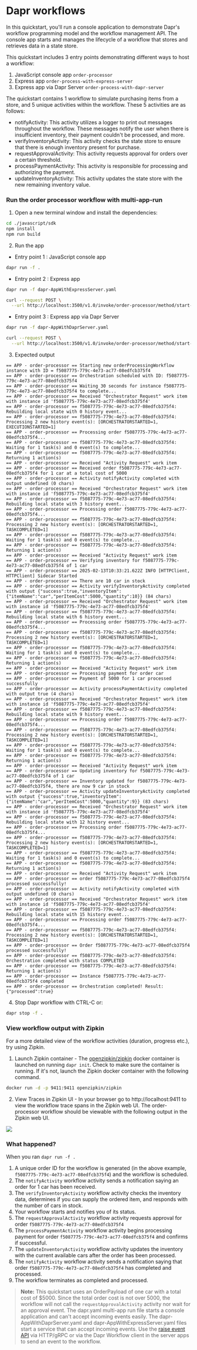 # Dapr workflows

In this quickstart, you'll run a console application to demonstrate Dapr's workflow programming model and the workflow management API. The console app starts and manages the lifecycle of a workflow that stores and retrieves data in a state store.

This quickstart includes 3 entry points demonstrating different ways to host a workflow:

1. JavaScript console app `order-processor` 
2. Express app `order-process-with-express-server`
3. Express app via Dapr Server `order-process-with-dapr-server`

The quickstart contains 1 workflow to simulate purchasing items from a store, and 5 unique activities within the workflow. These 5 activities are as follows:

- notifyActivity: This activity utilizes a logger to print out messages throughout the workflow. These messages notify the user when there is insufficient inventory, their payment couldn't be processed, and more.
- verifyInventoryActivity: This activity checks the state store to ensure that there is enough inventory present for purchase.
- requestApprovalActivity: This activity requests approval for orders over a certain threshold.
- processPaymentActivity: This activity is responsible for processing and authorizing the payment.
- updateInventoryActivity: This activity updates the state store with the new remaining inventory value.

### Run the order processor workflow with multi-app-run

1. Open a new terminal window and install the dependencies: 

<!-- STEP
name: build order-process app
-->

```bash
cd ./javascript/sdk
npm install
npm run build
```

<!-- END_STEP -->
2. Run the app 

- Entry point 1 : JavaScript console app
<!-- STEP
name: Run order-processor service
expected_stdout_lines:
  - '== APP - order-processor == Payment of 5000 for 1 car processed successfully'
  - 'there are now 9 car in stock'
  - 'processed successfully!'
expected_stderr_lines:
output_match_mode: substring
background: true
sleep: 15
timeout_seconds: 120
-->

```bash
dapr run -f .
```
<!-- END_STEP -->

- Entry point 2 : Express app

```bash
dapr run -f dapr-AppWithExpressServer.yaml
```

```bash
curl --request POST \
  --url http://localhost:3500/v1.0/invoke/order-processor/method/start-workflow
```

- Entry point 3 : Express app via Dapr Server

```bash
dapr run -f dapr-AppWithDaprServer.yaml
```
```bash
curl --request POST \
  --url http://localhost:3500/v1.0/invoke/order-processor/method/start-workflow
```

3. Expected output


```
== APP - order-processor == Starting new orderProcessingWorkflow instance with ID = f5087775-779c-4e73-ac77-08edfcb375f4
== APP - order-processor == Orchestration scheduled with ID: f5087775-779c-4e73-ac77-08edfcb375f4
== APP - order-processor == Waiting 30 seconds for instance f5087775-779c-4e73-ac77-08edfcb375f4 to complete...
== APP - order-processor == Received "Orchestrator Request" work item with instance id 'f5087775-779c-4e73-ac77-08edfcb375f4'
== APP - order-processor == f5087775-779c-4e73-ac77-08edfcb375f4: Rebuilding local state with 0 history event...
== APP - order-processor == f5087775-779c-4e73-ac77-08edfcb375f4: Processing 2 new history event(s): [ORCHESTRATORSTARTED=1, EXECUTIONSTARTED=1]
== APP - order-processor == Processing order f5087775-779c-4e73-ac77-08edfcb375f4...
== APP - order-processor == f5087775-779c-4e73-ac77-08edfcb375f4: Waiting for 1 task(s) and 0 event(s) to complete...
== APP - order-processor == f5087775-779c-4e73-ac77-08edfcb375f4: Returning 1 action(s)
== APP - order-processor == Received "Activity Request" work item
== APP - order-processor == Received order f5087775-779c-4e73-ac77-08edfcb375f4 for 1 car at a total cost of 5000
== APP - order-processor == Activity notifyActivity completed with output undefined (0 chars)
== APP - order-processor == Received "Orchestrator Request" work item with instance id 'f5087775-779c-4e73-ac77-08edfcb375f4'
== APP - order-processor == f5087775-779c-4e73-ac77-08edfcb375f4: Rebuilding local state with 3 history event...
== APP - order-processor == Processing order f5087775-779c-4e73-ac77-08edfcb375f4...
== APP - order-processor == f5087775-779c-4e73-ac77-08edfcb375f4: Processing 2 new history event(s): [ORCHESTRATORSTARTED=1, TASKCOMPLETED=1]
== APP - order-processor == f5087775-779c-4e73-ac77-08edfcb375f4: Waiting for 1 task(s) and 0 event(s) to complete...
== APP - order-processor == f5087775-779c-4e73-ac77-08edfcb375f4: Returning 1 action(s)
== APP - order-processor == Received "Activity Request" work item
== APP - order-processor == Verifying inventory for f5087775-779c-4e73-ac77-08edfcb375f4 of 1 car
== APP - order-processor == 2025-02-13T10:33:21.622Z INFO [HTTPClient, HTTPClient] Sidecar Started
== APP - order-processor == There are 10 car in stock
== APP - order-processor == Activity verifyInventoryActivity completed with output {"success":true,"inventoryItem":{"itemName":"car","perItemCost":5000,"quantity":10}} (84 chars)
== APP - order-processor == Received "Orchestrator Request" work item with instance id 'f5087775-779c-4e73-ac77-08edfcb375f4'
== APP - order-processor == f5087775-779c-4e73-ac77-08edfcb375f4: Rebuilding local state with 6 history event...
== APP - order-processor == Processing order f5087775-779c-4e73-ac77-08edfcb375f4...
== APP - order-processor == f5087775-779c-4e73-ac77-08edfcb375f4: Processing 2 new history event(s): [ORCHESTRATORSTARTED=1, TASKCOMPLETED=1]
== APP - order-processor == f5087775-779c-4e73-ac77-08edfcb375f4: Waiting for 1 task(s) and 0 event(s) to complete...
== APP - order-processor == f5087775-779c-4e73-ac77-08edfcb375f4: Returning 1 action(s)
== APP - order-processor == Received "Activity Request" work item
== APP - order-processor == Processing payment for order car
== APP - order-processor == Payment of 5000 for 1 car processed successfully
== APP - order-processor == Activity processPaymentActivity completed with output true (4 chars)
== APP - order-processor == Received "Orchestrator Request" work item with instance id 'f5087775-779c-4e73-ac77-08edfcb375f4'
== APP - order-processor == f5087775-779c-4e73-ac77-08edfcb375f4: Rebuilding local state with 9 history event...
== APP - order-processor == Processing order f5087775-779c-4e73-ac77-08edfcb375f4...
== APP - order-processor == f5087775-779c-4e73-ac77-08edfcb375f4: Processing 2 new history event(s): [ORCHESTRATORSTARTED=1, TASKCOMPLETED=1]
== APP - order-processor == f5087775-779c-4e73-ac77-08edfcb375f4: Waiting for 1 task(s) and 0 event(s) to complete...
== APP - order-processor == f5087775-779c-4e73-ac77-08edfcb375f4: Returning 1 action(s)
== APP - order-processor == Received "Activity Request" work item
== APP - order-processor == Updating inventory for f5087775-779c-4e73-ac77-08edfcb375f4 of 1 car
== APP - order-processor == Inventory updated for f5087775-779c-4e73-ac77-08edfcb375f4, there are now 9 car in stock
== APP - order-processor == Activity updateInventoryActivity completed with output {"success":true,"inventoryItem":{"itemName":"car","perItemCost":5000,"quantity":9}} (83 chars)
== APP - order-processor == Received "Orchestrator Request" work item with instance id 'f5087775-779c-4e73-ac77-08edfcb375f4'
== APP - order-processor == f5087775-779c-4e73-ac77-08edfcb375f4: Rebuilding local state with 12 history event...
== APP - order-processor == Processing order f5087775-779c-4e73-ac77-08edfcb375f4...
== APP - order-processor == f5087775-779c-4e73-ac77-08edfcb375f4: Processing 2 new history event(s): [ORCHESTRATORSTARTED=1, TASKCOMPLETED=1]
== APP - order-processor == f5087775-779c-4e73-ac77-08edfcb375f4: Waiting for 1 task(s) and 0 event(s) to complete...
== APP - order-processor == f5087775-779c-4e73-ac77-08edfcb375f4: Returning 1 action(s)
== APP - order-processor == Received "Activity Request" work item
== APP - order-processor == order f5087775-779c-4e73-ac77-08edfcb375f4 processed successfully!
== APP - order-processor == Activity notifyActivity completed with output undefined (0 chars)
== APP - order-processor == Received "Orchestrator Request" work item with instance id 'f5087775-779c-4e73-ac77-08edfcb375f4'
== APP - order-processor == f5087775-779c-4e73-ac77-08edfcb375f4: Rebuilding local state with 15 history event...
== APP - order-processor == Processing order f5087775-779c-4e73-ac77-08edfcb375f4...
== APP - order-processor == f5087775-779c-4e73-ac77-08edfcb375f4: Processing 2 new history event(s): [ORCHESTRATORSTARTED=1, TASKCOMPLETED=1]
== APP - order-processor == Order f5087775-779c-4e73-ac77-08edfcb375f4 processed successfully!
== APP - order-processor == f5087775-779c-4e73-ac77-08edfcb375f4: Orchestration completed with status COMPLETED
== APP - order-processor == f5087775-779c-4e73-ac77-08edfcb375f4: Returning 1 action(s)
== APP - order-processor == Instance f5087775-779c-4e73-ac77-08edfcb375f4 completed
== APP - order-processor == Orchestration completed! Result: {"processed":true}
```

4. Stop Dapr workflow with CTRL-C or:

```sh
dapr stop -f .
```

### View workflow output with Zipkin

For a more detailed view of the workflow activities (duration, progress etc.), try using Zipkin.

1. Launch Zipkin container - The [openzipkin/zipkin](https://hub.docker.com/r/openzipkin/zipkin/) docker container is launched on running `dapr init`. Check to make sure the container is running. If it's not, launch the Zipkin docker container with the following command.

```bash
docker run -d -p 9411:9411 openzipkin/zipkin
```

2. View Traces in Zipkin UI - In your browser go to http://localhost:9411 to view the workflow trace spans in the Zipkin web UI. The order-processor workflow should be viewable with the following output in the Zipkin web UI. 

<img src="img/workflow-trace-spans-zipkin.png">

### What happened? 

When you ran `dapr run -f .`

1. A unique order ID for the workflow is generated (in the above example, `f5087775-779c-4e73-ac77-08edfcb375f4`) and the workflow is scheduled.
2. The `notifyActivity` workflow activity sends a notification saying an order for 1 car has been received.
3. The `verifyInventoryActivity` workflow activity checks the inventory data, determines if you can supply the ordered item, and responds with the number of cars in stock.
4. Your workflow starts and notifies you of its status.
5. The `requestApprovalActivity` workflow activity requests approval for order `f5087775-779c-4e73-ac77-08edfcb375f4`
6. The `processPaymentActivity` workflow activity begins processing payment for order `f5087775-779c-4e73-ac77-08edfcb375f4` and confirms if successful.
7. The `updateInventoryActivity` workflow activity updates the inventory with the current available cars after the order has been processed.
8. The `notifyActivity` workflow activity sends a notification saying that order `f5087775-779c-4e73-ac77-08edfcb375f4` has completed and processed.
9. The workflow terminates as completed and processed.

> **Note:** This quickstart uses an OrderPayload of one car with a total cost of $5000. Since the total order cost is not over 5000, the workflow will not call the `requestApprovalActivity` activity nor wait for an approval event. The dapr.yaml multi-app run file starts a console application and can't accept incoming events easily. The dapr-AppWithDaprServer.yaml and dapr-AppWithExpressServer.yaml files start a service that can accept incoming events. Use the [raise event API](https://v1-15.docs.dapr.io/reference/api/workflow_api/#raise-event-request) via HTTP/gRPC or via the Dapr Workflow client in the server apps to send an event to the workflow.
